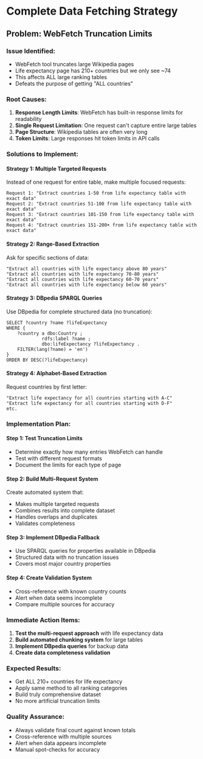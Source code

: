 # Complete Data Fetching Strategy
## Problem: WebFetch Truncation Limits

### **Issue Identified:**
- WebFetch tool truncates large Wikipedia pages
- Life expectancy page has 210+ countries but we only see ~74
- This affects ALL large ranking tables
- Defeats the purpose of getting "ALL countries"

### **Root Causes:**
1. **Response Length Limits**: WebFetch has built-in response limits for readability
2. **Single Request Limitation**: One request can't capture entire large tables
3. **Page Structure**: Wikipedia tables are often very long
4. **Token Limits**: Large responses hit token limits in API calls

### **Solutions to Implement:**

#### **Strategy 1: Multiple Targeted Requests**
Instead of one request for entire table, make multiple focused requests:

```
Request 1: "Extract countries 1-50 from life expectancy table with exact data"
Request 2: "Extract countries 51-100 from life expectancy table with exact data" 
Request 3: "Extract countries 101-150 from life expectancy table with exact data"
Request 4: "Extract countries 151-200+ from life expectancy table with exact data"
```

#### **Strategy 2: Range-Based Extraction**
Ask for specific sections of data:

```
"Extract all countries with life expectancy above 80 years"
"Extract all countries with life expectancy 70-80 years"  
"Extract all countries with life expectancy 60-70 years"
"Extract all countries with life expectancy below 60 years"
```

#### **Strategy 3: DBpedia SPARQL Queries**
Use DBpedia for complete structured data (no truncation):

```sparql
SELECT ?country ?name ?lifeExpectancy
WHERE {
    ?country a dbo:Country ;
             rdfs:label ?name ;
             dbo:lifeExpectancy ?lifeExpectancy .
    FILTER(lang(?name) = 'en')
}
ORDER BY DESC(?lifeExpectancy)
```

#### **Strategy 4: Alphabet-Based Extraction**
Request countries by first letter:

```
"Extract life expectancy for all countries starting with A-C"
"Extract life expectancy for all countries starting with D-F"
etc.
```

### **Implementation Plan:**

#### **Step 1: Test Truncation Limits**
- Determine exactly how many entries WebFetch can handle
- Test with different request formats
- Document the limits for each type of page

#### **Step 2: Build Multi-Request System**
Create automated system that:
- Makes multiple targeted requests
- Combines results into complete dataset
- Handles overlaps and duplicates
- Validates completeness

#### **Step 3: Implement DBpedia Fallback**
- Use SPARQL queries for properties available in DBpedia
- Structured data with no truncation issues
- Covers most major country properties

#### **Step 4: Create Validation System**
- Cross-reference with known country counts
- Alert when data seems incomplete
- Compare multiple sources for accuracy

### **Immediate Action Items:**

1. **Test the multi-request approach** with life expectancy data
2. **Build automated chunking system** for large tables
3. **Implement DBpedia queries** for backup data
4. **Create data completeness validation**

### **Expected Results:**
- Get ALL 210+ countries for life expectancy
- Apply same method to all ranking categories
- Build truly comprehensive dataset
- No more artificial truncation limits

### **Quality Assurance:**
- Always validate final count against known totals
- Cross-reference with multiple sources
- Alert when data appears incomplete
- Manual spot-checks for accuracy